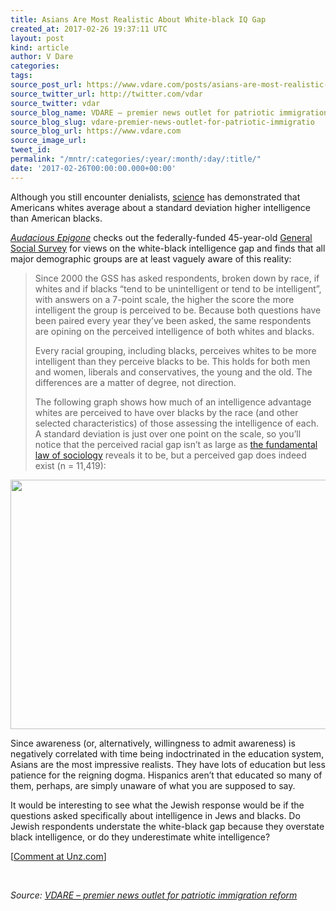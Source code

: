 ```yaml
---
title: Asians Are Most Realistic About White-black IQ Gap
created_at: 2017-02-26 19:37:11 UTC
layout: post
kind: article
author: V Dare
categories: 
tags: 
source_post_url: https://www.vdare.com/posts/asians-are-most-realistic-about-white-black-iq-gap
source_twitter_url: http://twitter.com/vdar
source_twitter: vdar
source_blog_name: VDARE – premier news outlet for patriotic immigration reform
source_blog_slug: vdare-premier-news-outlet-for-patriotic-immigratio
source_blog_url: https://www.vdare.com
source_image_url: 
tweet_id: 
permalink: "/mntr/:categories/:year/:month/:day/:title/"
date: '2017-02-26T00:00:00.000+00:00'
---
```

<div class="pf-content"><p>Although you still encounter denialists, <a href="http://www.vdare.com/articles/why-do-we-keep-writing-about-intelligence-an-iq-faq">science</a> has demonstrated that Americans whites average about a standard deviation higher intelligence than American blacks.</p>
<p><a href="http://anepigone.blogspot.com/2017/02/blacks-jews-and-liberals-think-whites.html"><em>Audacious Epigone</em></a> checks out the federally-funded 45-year-old <a href="http://gss.norc.org/About-The-GSS">General Social Survey</a> for views on the white-black intelligence gap and finds that all major demographic groups are at least vaguely aware of this reality:</p>
<blockquote><p>Since 2000 the GSS has asked respondents, broken down by race, if whites and if blacks “tend to be unintelligent or tend to be intelligent”, with answers on a 7-point scale, the higher the score the more intelligent the group is perceived to be. Because both questions have been paired every year they’ve been asked, the same respondents are opining on the perceived intelligence of both whites and blacks.</p>
<p>Every racial grouping, including blacks, perceives whites to be more intelligent than they perceive blacks to be. This holds for both men and women, liberals and conservatives, the young and the old. The differences are a matter of degree, not direction.</p>
<p>The following graph shows how much of an intelligence advantage whites are perceived to have over blacks by the race (and other selected characteristics) of those assessing the intelligence of each. A standard deviation is just over one point on the scale, so you&#8217;ll notice that the perceived racial gap isn&#8217;t as large as <a href="http://www.lagriffedulion.f2s.com/city.htm">the fundamental law of sociology</a> reveals it to be, but a perceived gap does indeed exist (n = 11,419):</p><!-- TAG START { player: "7518-804336-VDare - Outstream - Rev", owner: "ONE Video by AOL", for: "ONE Video by AOL" - BEINJS } --><div id="57966237cc52c74a5e1363c4" class="vdb_player vdb_57966237cc52c74a5e1363c456bcd17ce4b018167fea5539">    <script type="text/javascript" src="//delivery.vidible.tv/jsonp/pid=57966237cc52c74a5e1363c4/56bcd17ce4b018167fea5539_bein.js"></script></div><!-- TAG END { date: 07/25/16 } --></blockquote>
<p><img class="aligncenter size-full wp-image-108028" src="https://s3-us-west-2.amazonaws.com/vdare-live/wp-content/uploads/2017/02/26143247/whiteblackgap.png" alt="" width="640" height="399" srcset="https://s3-us-west-2.amazonaws.com/vdare-live/wp-content/uploads/2017/02/26143247/whiteblackgap.png 640w, https://s3-us-west-2.amazonaws.com/vdare-live/wp-content/uploads/2017/02/26143247/whiteblackgap-150x94.png 150w, https://s3-us-west-2.amazonaws.com/vdare-live/wp-content/uploads/2017/02/26143247/whiteblackgap-300x187.png 300w, https://s3-us-west-2.amazonaws.com/vdare-live/wp-content/uploads/2017/02/26143247/whiteblackgap-597x372.png 597w" sizes="(max-width: 640px) 100vw, 640px" /></p>
<p>Since awareness (or, alternatively, willingness to admit awareness) is negatively correlated with time being indoctrinated in the education system, Asians are the most impressive realists. They have lots of education but less patience for the reigning dogma. Hispanics aren’t that educated so many of them, perhaps, are simply unaware of what you are supposed to say.</p>
<p>It would be interesting to see what the Jewish response would be if the questions asked specifically about intelligence in Jews and blacks. Do Jewish respondents understate the white-black gap because they overstate black intelligence, or do they underestimate white intelligence?</p>
<p>[<a href="http://www.unz.com/isteve/asians-are-most-realistic-about-white-black-iq-gap/">Comment at Unz.com</a>]</p>
<p>&nbsp;</p>
</div><div class="">
    <i>Source: <a href="https://www.vdare.com">VDARE – premier news outlet for patriotic immigration reform</a></i>
</div>
